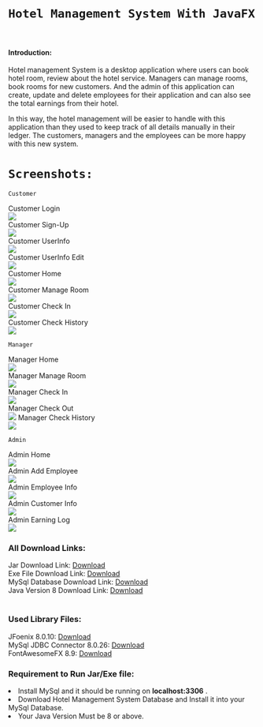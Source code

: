 # `Hotel Management System With JavaFX`
<br>
<h4> Introduction: </h4>
Hotel management System is a desktop application where users
can book hotel room, review about the hotel service. Managers
can manage rooms, book rooms for new customers. And the admin of this application can create,
update and delete employees for their application and can also
see the total earnings from their hotel.

In this way, the hotel management will be easier to handle
with this application than they used to keep track of all details
manually in their ledger. The customers, managers and the
employees can be more happy with this new system.

# `Screenshots:`

`Customer`

Customer Login <br>
![](screenshots/Customer0.PNG) <br>
Customer Sign-Up<br>
![](screenshots/Customer00.PNG) <br>
Customer UserInfo<br>
![](screenshots/Customer000.PNG) <br>
Customer UserInfo Edit<br>
![](screenshots/Customer0000.PNG) <br>
Customer Home<br>
![](screenshots/Customer1.PNG) <br>
Customer Manage Room<br>
![](screenshots/Customer2.PNG) <br>
Customer Check In<br>
![](screenshots/Customer3.PNG) <br>
Customer Check History<br>
![](screenshots/Customer4.PNG) <br>

`Manager`

Manager Home <br>
![](screenshots/Manager0.PNG) <br>
Manager Manage Room <br>
![](screenshots/Manager1.PNG) <br>
Manager Check In <br>
![](screenshots/Manager2.PNG) <br>
Manager Check Out <br>
![](screenshots/Manager3.PNG)
Manager Check History <br>
![](screenshots/Manager4.PNG) <br>

`Admin`

Admin Home <br>
![](screenshots/Admin0.PNG) <br>
Admin Add Employee <br>
![](screenshots/Admin1.PNG) <br>
Admin Employee Info <br>
![](screenshots/Admin2.PNG) <br>
Admin Customer Info <br>
![](screenshots/Admin3.PNG) <br>
Admin Earning Log <br>
![](screenshots/Admin4.PNG) <br>

<h3>All Download Links:</h3>
Jar Download Link: <a href = "https://github.com/Rakib-Hasan-455/Hotel_Management_System-JavaFx/raw/master/Hotel_Management_System_JavaFx.jar"> Download </a><br>
Exe File Download Link: <a href = "https://github.com/Rakib-Hasan-455/Hotel_Management_System-JavaFx/raw/master/Hotel_Management_System.exe"> Download </a><br>
MySql Database Download Link:  <a href = "https://downgit.github.io/#/home?url=https://github.com/Rakib-Hasan-455/Hotel_Management_System-JavaFx/blob/master/Hotel_Management_System.sql"> Download </a><br>
Java Version 8 Download Link: <a href = "https://www.oracle.com/java/technologies/javase/javase8u211-later-archive-downloads.html"> Download </a><br>
<br>

<h3>Used Library Files: </h3>
JFoenix 8.0.10: <a href = "https://github.com/Rakib-Hasan-455/Hotel_Management_System-JavaFx/raw/master/lib/jfoenix-8.0.10.jar"> Download </a><br>
MySql JDBC Connector 8.0.26:  <a href = "https://github.com/Rakib-Hasan-455/Hotel_Management_System-JavaFx/raw/master/lib/mysql-connector-java-8.0.26.jar"> Download </a><br>
FontAwesomeFX 8.9:  <a href = "https://github.com/Rakib-Hasan-455/Hotel_Management_System-JavaFx/raw/master/lib/fontawesomefx-8.9.jar"> Download </a><br>

<h3> Requirement to Run Jar/Exe file: </h3>
<li>Install MySql and it should be running on <b>localhost:3306</b>  .</li>
<li>Download Hotel Management System Database and Install it into your MySql Database.</li>
<li> Your Java Version Must be 8 or above.</li>
